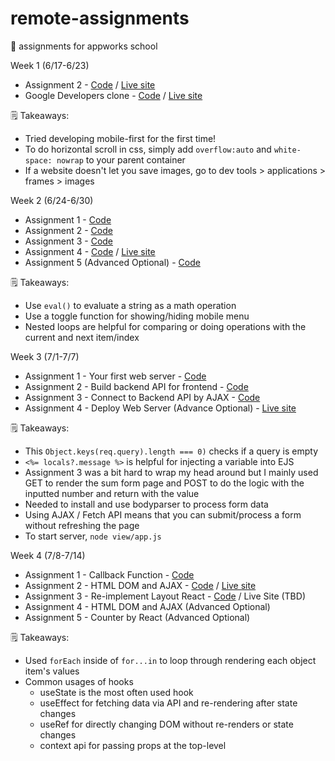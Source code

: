# remote-assignments
🍫  assignments for appworks school

Week 1 (6/17-6/23)
- Assignment 2 - [Code](https://github.com/ivavay/remote-assignments/tree/main/week-1/assignment-2) / [Live site](https://ivavay.github.io/remote-assignments/week-1/assignment-2/)
- Google Developers clone - [Code](https://github.com/ivavay/remote-assignments/tree/main/week-1/google-developers/) / [Live site](https://ivavay.github.io/remote-assignments/week-1/google-developers/)

🗒️ Takeaways: 
- Tried developing mobile-first for the first time!
- To do horizontal scroll in css, simply add `overflow:auto` and `white-space: nowrap` to your parent container
- If a website doesn't let you save images, go to dev tools > applications > frames > images 

Week 2 (6/24-6/30)
- Assignment 1 - [Code](https://github.com/ivavay/remote-assignments/tree/main/week-2/assignment-1)
- Assignment 2 - [Code](https://github.com/ivavay/remote-assignments/tree/main/week-2/assignment-2)
- Assignment 3 - [Code](https://github.com/ivavay/remote-assignments/tree/main/week-2/assignment-3)
- Assignment 4 - [Code](https://github.com/ivavay/remote-assignments/tree/main/week-2/assignment-4) / [Live site](https://ivavay.github.io/remote-assignments/week-2/assignment-4/)
- Assignment 5 (Advanced Optional) - [Code](https://github.com/ivavay/remote-assignments/tree/main/week-2/assignment-5)

🗒️ Takeaways:
- Use `eval()` to evaluate a string as a math operation
- Use a toggle function for showing/hiding mobile menu 
- Nested loops are helpful for comparing or doing operations with the current and next item/index

Week 3 (7/1-7/7)
- Assignment 1 - Your first web server - [Code](https://github.com/ivavay/remote-assignments/tree/main/week-3/assignment-1)
- Assignment 2 - Build backend API for frontend - [Code](https://github.com/ivavay/remote-assignments/tree/main/week-3/assignment-2)
- Assignment 3 - Connect to Backend API by AJAX - [Code](https://github.com/ivavay/remote-assignments/tree/main/week-3/assignment-3)
- Assignment 4 - Deploy Web Server (Advance Optional) - [Live site](https://remote-assignments-week3.onrender.com/sum) 


🗒️ Takeaways:
- This `Object.keys(req.query).length === 0)` checks if a query is empty
- `<%= locals?.message %>` is helpful for injecting a variable into EJS 
- Assignment 3 was a bit hard to wrap my head around but I mainly used GET to render the sum form page and POST to do the logic with the inputted number and return with the value
- Needed to install and use bodyparser to process form data 
- Using AJAX / Fetch API means that you can submit/process a form without refreshing the page
- To start server, `node view/app.js`

Week 4 (7/8-7/14)
- Assignment 1 - Callback Function - [Code](https://github.com/ivavay/remote-assignments/tree/main/week-4/assignment-1)
- Assignment 2 - HTML DOM and AJAX - [Code](https://github.com/ivavay/remote-assignments/tree/main/week-4/assignment-2) / [Live site](https://ivavay.github.io/remote-assignments/week-4/assignment-2/)
- Assignment 3 - Re-implement Layout React - [Code](https://github.com/ivavay/remote-assignments/tree/main/week-4/assignment-3) / Live Site (TBD)
- Assignment 4 - HTML DOM and AJAX (Advanced Optional)
- Assignment 5 - Counter by React (Advanced Optional)

🗒️ Takeaways:
- Used `forEach` inside of `for...in` to loop through rendering each object item's values
- Common usages of hooks 
    - useState is the most often used hook
    - useEffect for fetching data via API and re-rendering after state changes
    - useRef for directly changing DOM without re-renders or state changes 
    - context api for passing props at the top-level 